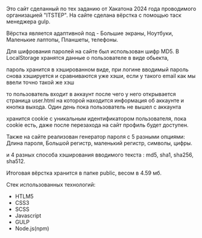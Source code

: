 Это сайт сделанный по тех заданию от Хакатона 2024 года проводимого организацией "ITSTEP". На сайте сделана вёрстка с помощью таск менеджера gulp. 

Вёрстка является адаптивной под - Большие экраны, Ноутбуки, Маленькие лаптопы, Планшеты, телефоны.

Для шифрования паролей на сайте был использован шифр MD5. В LocalStorage хранятся данные о пользователе в виде обьекта, 

пароль хранится в хэшированном виде, при логине вводимый пароль снова хэшируется и сравниваются уже хэши, если у такого email как мы ввели точно такой же хэш

то пользователь входит в аккаунт после чего у него открывается страница user.html на которой находится информация об аккаунте и кнопка выхода. Один день пока пользователь не вышел с аккаунта

хранится cookie с уникальным идентификатором пользователя, пока cookie есть, даже после перезахода на сайт профиль будет доступен.

Также на сайте реализован генератор пароля с 5 разными опциями: Длина пароля, Большой регистр, маленький регистр, символы, цифры.

и 4 разных способа хэширования вводимого текста : md5, sha1, sha256, sha512.

Итоговая вёрстка хранится в папке public, весом в 4.59 мб.

Стек использованных технологий:
- HTLM5
- CSS3
- SCSS
- Javascript
- GULP
- Node.js(npm)
